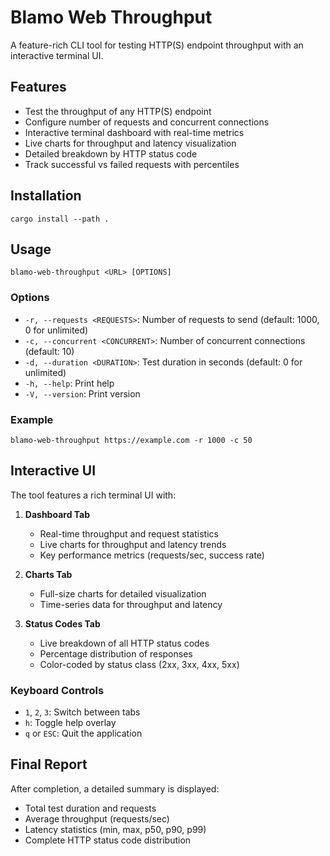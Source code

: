 # Blamo Web Throughput

A feature-rich CLI tool for testing HTTP(S) endpoint throughput with an interactive terminal UI.

## Features

- Test the throughput of any HTTP(S) endpoint
- Configure number of requests and concurrent connections
- Interactive terminal dashboard with real-time metrics
- Live charts for throughput and latency visualization
- Detailed breakdown by HTTP status code
- Track successful vs failed requests with percentiles

## Installation

```
cargo install --path .
```

## Usage

```
blamo-web-throughput <URL> [OPTIONS]
```

### Options

- `-r, --requests <REQUESTS>`: Number of requests to send (default: 1000, 0 for unlimited)
- `-c, --concurrent <CONCURRENT>`: Number of concurrent connections (default: 10)
- `-d, --duration <DURATION>`: Test duration in seconds (default: 0 for unlimited)
- `-h, --help`: Print help
- `-V, --version`: Print version

### Example

```
blamo-web-throughput https://example.com -r 1000 -c 50
```

## Interactive UI

The tool features a rich terminal UI with:

1. **Dashboard Tab**
   - Real-time throughput and request statistics
   - Live charts for throughput and latency trends
   - Key performance metrics (requests/sec, success rate)
   
2. **Charts Tab**
   - Full-size charts for detailed visualization
   - Time-series data for throughput and latency
   
3. **Status Codes Tab**
   - Live breakdown of all HTTP status codes
   - Percentage distribution of responses
   - Color-coded by status class (2xx, 3xx, 4xx, 5xx)

### Keyboard Controls

- `1`, `2`, `3`: Switch between tabs
- `h`: Toggle help overlay
- `q` or `ESC`: Quit the application

## Final Report

After completion, a detailed summary is displayed:
- Total test duration and requests
- Average throughput (requests/sec)
- Latency statistics (min, max, p50, p90, p99)
- Complete HTTP status code distribution